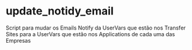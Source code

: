 # update_notidy_email
Script para mudar os Emails Notify da UserVars que estão nos Transfer Sites para a UserVars que estão nos Applications de cada uma das Empresas
